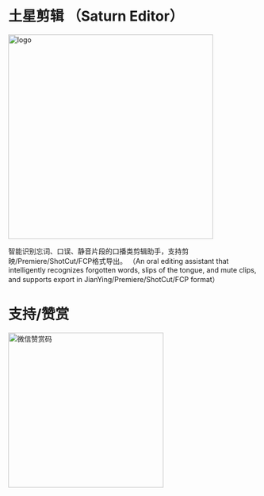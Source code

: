 # 土星剪辑 （Saturn Editor）
<img width="413" alt="logo" src="https://user-images.githubusercontent.com/22977780/169640898-b8fb5f3b-f931-4060-9c91-f9e127642eb0.png">

智能识别忘词、口误、静音片段的口播类剪辑助手，支持剪映/Premiere/ShotCut/FCP格式导出。
（An oral editing assistant that intelligently recognizes forgotten words, slips of the tongue, and mute clips, and supports export in JianYing/Premiere/ShotCut/FCP format）




# 支持/赞赏
<img width="313" alt="微信赞赏码" src="https://user-images.githubusercontent.com/22977780/169641789-54b11039-b654-45d5-b497-1a1250c9ed2c.jpg">
